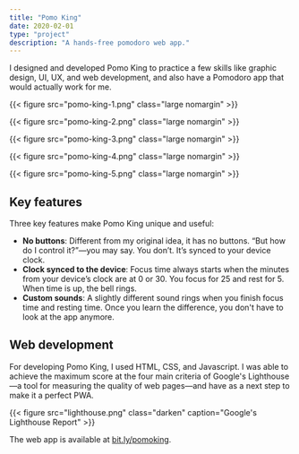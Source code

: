 ```yaml
---
title: "Pomo King"
date: 2020-02-01
type: "project"
description: "A hands-free pomodoro web app."
---
```


I designed and developed Pomo King to practice a few skills like graphic design, UI, UX, and web
development, and also have a Pomodoro app that would actually work for me.

{{< figure src="pomo-king-1.png" class="large nomargin" >}}

{{< figure src="pomo-king-2.png" class="large nomargin" >}}

{{< figure src="pomo-king-3.png" class="large nomargin" >}}

{{< figure src="pomo-king-4.png" class="large nomargin" >}}

{{< figure src="pomo-king-5.png" class="large nomargin" >}}

## Key features

Three key features make Pomo King unique and useful:

- **No buttons**: Different from my original idea, it has no buttons. “But how do I control it?”—you may say. You don’t. It’s
  synced to your device clock.
- **Clock synced to the device**: Focus time always starts when the minutes from your device’s clock are at 0 or 30. You focus for 25
  and rest for 5. When time is up, the bell rings.
- **Custom sounds**: A slightly different sound rings when you finish focus time and resting time. Once you learn the difference, you don't have to look at the app anymore.

## Web development

For developing Pomo King, I used HTML, CSS, and Javascript. I was able to achieve the maximum score at the four main criteria of Google's Lighthouse—a tool for measuring the quality of web pages—and have as a next step to make it a perfect PWA.

{{< figure src="lighthouse.png" class="darken" caption="Google's Lighthouse Report" >}}

The web app is available at [bit.ly/pomoking](http://bit.ly/pomoking).
